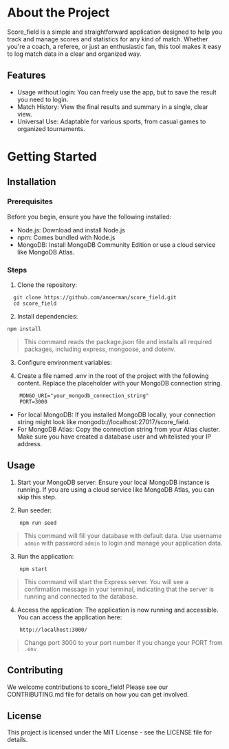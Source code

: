 # About the Project
Score_field is a simple and straightforward application designed to help you track and manage scores and statistics for any kind of match. Whether you're a coach, a referee, or just an enthusiastic fan, this tool makes it easy to log match data in a clear and organized way.


## Features
- Usage without login: You can freely use the app, but to save the result you need to login.
- Match History: View the final results and summary in a single, clear view.
- Universal Use: Adaptable for various sports, from casual games to organized tournaments.

# Getting Started
## Installation
### Prerequisites
Before you begin, ensure you have the following installed:
- Node.js: Download and install Node.js
- npm: Comes bundled with Node.js
- MongoDB: Install MongoDB Community Edition or use a cloud service like MongoDB Atlas.

### Steps
1. Clone the repository:
```
  git clone https://github.com/anoerman/score_field.git
  cd score_field
```
2. Install dependencies:
```
npm install
```
> This command reads the package.json file and installs all required packages, including express, mongoose, and dotenv.

3. Configure environment variables:

4. Create a file named .env in the root of the project with the following content. Replace the placeholder with your MongoDB connection string.
```
    MONGO_URI="your_mongodb_connection_string"
    PORT=3000
```
- For local MongoDB: If you installed MongoDB locally, your connection string might look like mongodb://localhost:27017/score_field.
- For MongoDB Atlas: Copy the connection string from your Atlas cluster. Make sure you have created a database user and whitelisted your IP address.

## Usage

1. Start your MongoDB server:
  Ensure your local MongoDB instance is running. If you are using a cloud service like MongoDB Atlas, you can skip this step.

2. Run seeder:
```
    npm run seed
```
> This command will fill your database with default data. Use username `admin` with password `admin` to login and manage your application data.

3. Run the application:
```
    npm start
```
> This command will start the Express server. You will see a confirmation message in your terminal, indicating that the server is running and connected to the database.

4. Access the application:
  The application is now running and accessible. You can access the application here:
  ```
      http://localhost:3000/
  ```
  > Change port 3000 to your port number if you change your PORT from `.env`

## Contributing
We welcome contributions to score_field! Please see our CONTRIBUTING.md file for details on how you can get involved.
## License
This project is licensed under the MIT License - see the LICENSE file for details.
